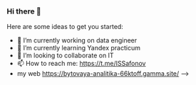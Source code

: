 ### Hi there 👋

Here are some ideas to get you started:

- 🔭 I’m currently working on data engineer
- 🌱 I’m currently learning Yandex practicum
- 👯 I’m looking to collaborate on IT
- 📫 How to reach me: https://t.me/ISSafonov
-  my web https://bytovaya-analitika-66ktoff.gamma.site/
-->
